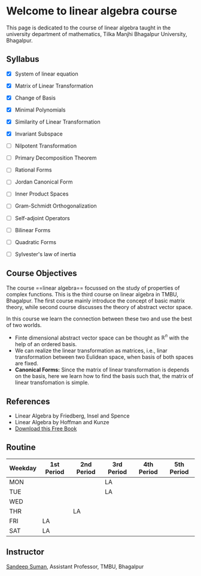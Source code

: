 # Welcome to linear algebra course

This page is dedicated to the course of linear algebra taught in the university department of mathematics, Tilka Manjhi Bhagalpur University, Bhagalpur.

## Syllabus

- [x] System of linear equation
- [x] Matrix of Linear Transformation
- [x] Change of Basis
- [x] Minimal Polynomials
- [x] Similarity of Linear Transformation
- [x] Invariant Subspace
- [ ] Nilpotent Transformation 
- [ ] Primary Decomposition Theorem
- [ ] Rational Forms
- [ ] Jordan Canonical Form
- [ ] Inner Product Spaces
- [ ] Gram-Schmidt Orthogonalization
- [ ] Self-adjoint Operators
- [ ] Bilinear Forms
- [ ] Quadratic Forms
- [ ] Sylvester's law of inertia


## Course Objectives

The course ==linear algebra== focussed on the study of properties of complex functions. This is the third course on linear algebra in TMBU, Bhagalpur. The first course mainly introduce the concept of basic matrix theory, while second course discusses the theory of abstract vector space. 

In this course we learn the connection between these two and use the best of two worlds.

- Finte dimensional abstract vector space can be thought as $\mathbb{R}^n$ with the help of an ordered basis.
- We can realize the linear transformation as matrices, i.e., linar transformation between two Eulidean space, when basis of both spaces are fixed.
- **Canonical Forms:** Since the matrix of linear transformation is depends on the basis, here we learn how to find the basis such that, the matrix of linear transfomation is simple.

## References

- Linear Algebra by Friedberg, Insel and Spence
- Linear Algebra by Hoffman and Kunze
- [Download this Free Book](https://www.math.ucdavis.edu/~linear/linear-guest.pdf)

## Routine

| Weekday | 1st Period | 2nd Period | 3rd Period | 4th Period | 5th Period |
|---------|------------|------------|------------|------------|------------|
| MON     |            |            | LA         |            |            |
| TUE     |            |            | LA         |            |            |
| WED     |            |            |            |            |            |
| THR     |            | LA         |            |            |            |
| FRI     | LA         |            |            |            |            |
| SAT     | LA         |            |            |            |            |

## Instructor

[Sandeep Suman](https://sandeepsuman.com), Assistant Professor, TMBU, Bhagalpur